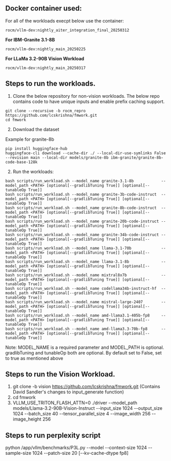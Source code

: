 ## Docker container used:

For all of the workloads execpt below use the container:

```rocm/vllm-dev:nightly_aiter_integration_final_20250312```

**For IBM-Granite 3.1-8B**

```rocm/vllm-dev:nightly_main_20250225```

**For LLaMa 3.2-90B Vision Workload** 

```rocm/vllm-dev:nightly_main_20250317```

## Steps to run the workloads.

1. Clone the below repository for non-vision workloads. 
The below repo contains code to have unique inputs and enable prefix caching support. 

```
git clone --recursive -b rocm_repro https://github.com/lcskrishna/fmwork.git
cd fmwork
```

2. Download the dataset

Example for granite-8b


```
pip install huggingface-hub
huggingface-cli download --cache-dir ./ --local-dir-use-symlinks False --revision main --local-dir models/granite-8b ibm-granite/granite-8b-code-base-128k
```

2. Run the workloads:

```
bash scripts/run_workload.sh --model_name granite-3.1-8b            --model_path <PATH> [optional[--gradlibTuning True]] [optional[--tunableOp True]]
bash scripts/run_workload.sh --model_name granite-3b-code-instruct  --model_path <PATH> [optional[--gradlibTuning True]] [optional[--tunableOp True]]
bash scripts/run_workload.sh --model_name granite-8b-code-instruct  --model_path <PATH> [optional[--gradlibTuning True]] [optional[--tunableOp True]]
bash scripts/run_workload.sh --model_name granite-20b-code-instruct --model_path <PATH> [optional[--gradlibTuning True]] [optional[--tunableOp True]]
bash scripts/run_workload.sh --model_name granite-34b-code-instruct --model_path <PATH> [optional[--gradlibTuning True]] [optional[--tunableOp True]]
bash scripts/run_workload.sh --model_name llama-3.1-70b             --model_path <PATH> [optional[--gradlibTuning True]] [optional[--tunableOp True]]
bash scripts/run_workload.sh --model_name llama-3.1-8b              --model_path <PATH> [optional[--gradlibTuning True]] [optional[--tunableOp True]]
bash scripts/run_workload.sh --model_name mixtral8x7b               --model_path <PATH> [optional[--gradlibTuning True]] [optional[--tunableOp True]]
bash scripts/run_workload.sh --model_name codellama34b-instruct-hf  --model_path <PATH> [optional[--gradlibTuning True]] [optional[--tunableOp True]]
bash scripts/run_workload.sh --model_name mistral-large-2407        --model_path <PATH> [optional[--gradlibTuning True]] [optional[--tunableOp True]]
bash scripts/run_workload.sh --model_name amd-llama3.1-405b-fp8     --model_path <PATH> [optional[--gradlibTuning True]] [optional[--tunableOp True]]
bash scripts/run_workload.sh --model_name amd-llama3.3-70b-fp8      --model_path <PATH> [optional[--gradlibTuning True]] [optional[--tunableOp True]]
```

Note: MODEL_NAME is a required parameter and MODEL_PATH is optional. gradlibTuning and tunableOp both are optional. By default set to False, set to true as mentioned above



## Steps to run the Vision Workload.

1. git clone -b vision https://github.com/lcskrishna/fmwork.git (Contains David Sandler's changes to input_generate function)
2. cd fmwork
3. VLLM_USE_TRITON_FLASH_ATTN=0 ./driver --model_path models/Llama-3.2-90B-Vision-Instruct --input_size 1024 --output_size 1024  --batch_size 40  --tensor_parallel_size 4  --image_width 256 --image_height 256

## Steps to run perplexity script
python /app/vllm/benchmarks/P3L.py --model <model> --context-size 1024 --sample-size 1024 --patch-size 20 [--kv-cache-dtype fp8]

